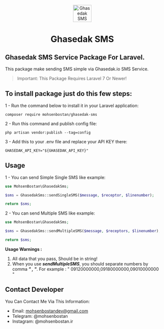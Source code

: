 <p align="center"> 
<img src="https://ghasedak.io/img/logo.png" width="60px" height="56px" alt="Ghasedak SMS">
<h1 align="center">Ghasedak SMS</h1>
</p>

## Ghasedak SMS Service Package For Laravel.
This package make sending SMS simple via Ghasedak.io SMS Service.

> Important: This Package Requires Laravel 7 Or Newer!



## To install package just do this few steps:

1 - Run the command below to install it in your Laravel application:
```
composer require mohsenbostan/ghasedak-sms
```

2 - Run this command and publish config file:
```
php artisan vendor:publish --tag=config
```

3 - Add this to your .env file and replace your API KEY there:
```dotenv
GHASEDAK_API_KEY="${GHASEDAK_API_KEY}"
```

## Usage
1 - You can send Simple Single SMS like example:
```php
use MohsenBostan\GhasedakSms;

$sms = GhasedakSms::sendSingleSMS($message, $receptor, $linenumber);

return $sms;
```

2 - You can send Multiple SMS like example:
```php
use MohsenBostan\GhasedakSms;

$sms = GhasedakSms::sendMultipleSMS($message, $receptors, $linenumber);

return $sms;
```

**Usage Warnings :**
1. All data that you pass, Should be in string!
2. When you use ***sendMultipleSMS***, you should separate numbers by comma ***" , "***.
   For example : " 09120000000,09180000000,09010000000 "

## Contact Developer
You Can Contact Me Via This Information:
* Email: mohsenbostandev@gmail.com
* Telegram: @mohsenbostan
* Instagram: @mohsenbostan.ir
